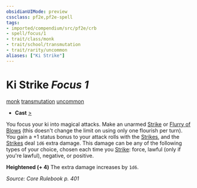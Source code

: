 ```yaml
---
obsidianUIMode: preview
cssclass: pf2e,pf2e-spell
tags:
- imported/compendium/src/pf2e/crb
- spell/focus/1
- trait/class/monk
- trait/school/transmutation
- trait/rarity/uncommon
aliases: ["Ki Strike"]
---
```

# Ki Strike *Focus 1*   
[monk](rules/traits/monk.md)  [transmutation](transmutation.md)  [uncommon](uncommon.md)  

- **Cast** [>](chapter-9-playing-the-game.md#Actions "Single Action") 

You focus your ki into magical attacks. Make an unarmed [Strike](strike.md) or [Flurry of Blows](flurry-of-blows.md) (this doesn't change the limit on using only one flourish per turn). You gain a +1 status bonus to your attack rolls with the [Strikes](strike.md), and the [Strikes](strike.md) deal `1d6` extra damage. This damage can be any of the following types of your choice, chosen each time you [Strike](strike.md): force, lawful (only if you're lawful), negative, or positive.

**Heightened (+ 4)** The extra damage increases by `1d6`.

*Source: Core Rulebook p. 401*